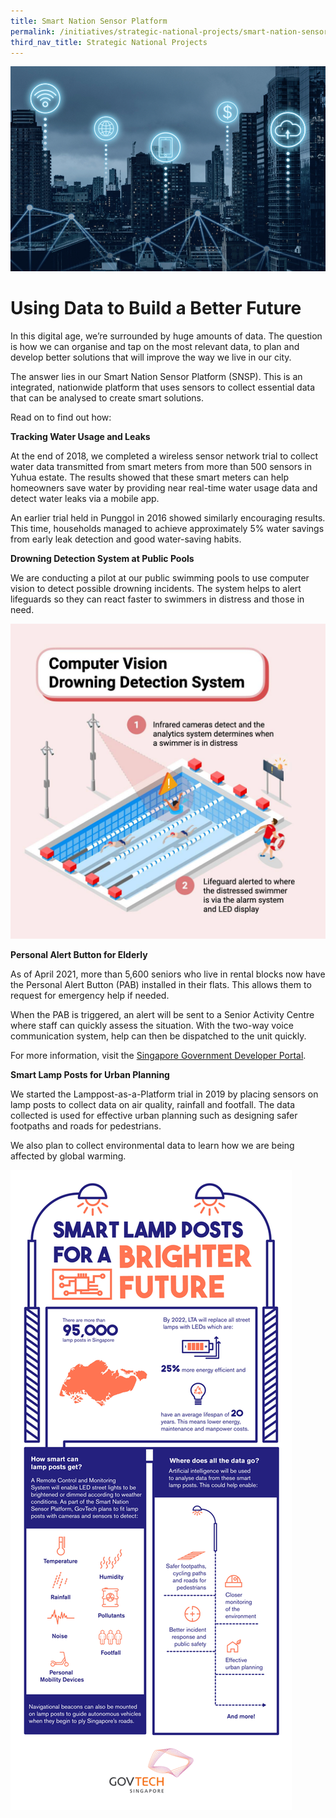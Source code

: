 ```yaml
---
title: Smart Nation Sensor Platform
permalink: /initiatives/strategic-national-projects/smart-nation-sensor-platform
third_nav_title: Strategic National Projects
---
```

![Alt text for image on Isomer site](/images/initiatives/smart-nation-sensor-platform-snp.jpeg)
# Using Data to Build a Better Future

In this digital age, we’re surrounded by huge amounts of data. The question is how we can organise and tap on the most relevant data,  to plan and develop better solutions that will improve the way we live in our city. 

The answer lies in our Smart Nation Sensor Platform (SNSP). This is an integrated, nationwide platform that uses sensors to collect essential data that can be analysed to create smart solutions. 

Read on to find out how: 

**Tracking Water Usage and Leaks**

At the end of 2018, we completed a wireless sensor network trial to collect water data transmitted from smart meters from more than 500 sensors in Yuhua estate. The results showed that these smart meters can help homeowners save water by providing near real-time water usage data and detect water leaks via a mobile app.

 An earlier trial held in Punggol in 2016 showed similarly encouraging results. This time, households managed to achieve approximately 5% water savings from early leak detection and good water-saving habits.
 
 **Drowning Detection System at Public Pools**

We are conducting a pilot at our public swimming pools to use computer vision to detect possible drowning incidents.  The system helps to alert lifeguards so they can react faster to swimmers in distress and those in need.

![Alt text for image on Isomer site](/images/Computer-vision-drowning-SNSP.jpg)

**Personal Alert Button for Elderly**

As of April 2021, more than 5,600 seniors who live in rental blocks now have the Personal Alert Button (PAB) installed in their flats. This allows them to request for emergency help if needed.  

When the PAB is triggered, an alert will be sent to a Senior Activity Centre where staff can quickly assess the situation. With the two-way voice communication system,  help can then be dispatched to the unit quickly. 

For more information, visit the [Singapore Government Developer Portal](https://www.developer.tech.gov.sg/technologies/sensor-platforms-and-internet-of-things/personal-alert-button). 

**Smart Lamp Posts for Urban Planning**

We started the Lamppost-as-a-Platform  trial in 2019 by placing sensors on lamp posts to collect data on air quality, rainfall and footfall. The data collected is  used for effective urban planning such as designing safer footpaths and roads for pedestrians. 

We also plan to collect environmental data to learn how we are being affected by global warming.

![Smart Lamp Posts](/images/initiatives/smart-lamp-post-govtech.png)